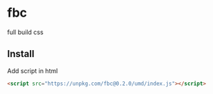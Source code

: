 # fbc

full build css


## Install

Add script in html

```html
<script src="https://unpkg.com/fbc@0.2.0/umd/index.js"></script>
```